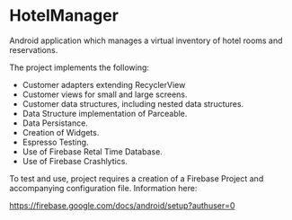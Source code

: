 # HotelManager
Android application which manages a virtual inventory of hotel rooms and reservations.

The project implements the following:

- Customer adapters extending RecyclerView
- Customer views for small and large screens.
- Customer data structures, including nested data structures.
- Data Structure implementation of Parceable.
- Data Persistance.
- Creation of Widgets.
- Espresso Testing.
- Use of Firebase Retal Time Database.
- Use of Firebase Crashlytics.

To test and use, project requires a creation of a Firebase Project and accompanying configuration file. Information here:

https://firebase.google.com/docs/android/setup?authuser=0
